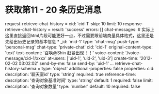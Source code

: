 # 获取第11 - 20 条历史消息
request-retrieve-chat-history =
  cid: 'cid-1'
  skip: 10
  limit: 10
response-retrieve-chat-history =
  result: 'success'
  errors: []
  chat-messages: # 实际上这里直接返回html片段可能更好一点，不过需要跟前端商量具体格式，这里还是先给出历史记录的基本信息
    * _id: 'mid-1'
      type: 'chat-msg'
      push-type: 'personal-msg'
      chat-type: 'private-chat'
      cid: 'cid-1'
      original-content-type: 'text'
      text-content: '召唤@Shin 赶紧出现！！'
      voice-content: '/voice-message/cid-1/xxxx'
      at-users: ['uid-1', 'uid-2', 'uid-3']
      create-time: '2012-02-02 03:02:02'
      send-by-me: false
      send-by: 'uid-1'
    ...
retrieve-chat-history-schema =
  type: 'object'
  additional-properties: false
  properties:
    cid:
      description: '聊天室id'
      type: 'string'
      required: true
    reference-time:
      description: '查询对象基准时间'
      type: 'string'
      default: 1
      required: false
    limit:
      description: '查询对象数量'
      type: 'number'
      default: 10
      required: false
